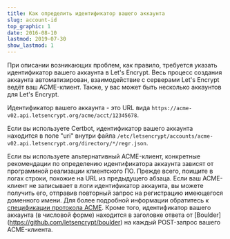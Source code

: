 ```yaml
---
title: Как определить идентификатор вашего аккаунта
slug: account-id
top_graphic: 1
date: 2016-08-10
lastmod: 2019-07-30
show_lastmod: 1
---
```



При описании возникающих проблем, как правило, требуется указать идентификатор вашего аккаунта в Let's Encrypt. Весь процесс создания аккаунта автоматизирован, взаимодействие с серверами Let's Encrypt ведёт ваш ACME-клиент. Также, у вас может быть несколько аккаунтов для Let's Encrypt.

Идентификатор вашего аккаунта - это URL вида `https://acme-v02.api.letsencrypt.org/acme/acct/12345678`.

Если вы используете Certbot, идентификатор вашего аккаунта находится в поле "uri" внутри файла `/etc/letsencrypt/accounts/acme-v02.api.letsencrypt.org/directory/*/regr.json`.

Если вы используете альтернативный ACME-клиент, конкретные рекомендации по определению идентификатора аккаунта зависят от программной реализации клиентского ПО. Прежде всего, поищите в логах строки, похожие на URL из предыдущего абзаца. Если ваш ACME-клиент не записывает в логи идентификатор аккаунта, вы можете получить его, отправив повторный запрос на регистрацию имеющегося доменного имени. Для более подробной информации обратитесь к [спецификации протокола ACME](https://tools.ietf.org/html/rfc8555#section-7.3). Кроме того, идентификатор вашего аккаунта (в числовой форме) находится в заголовке ответа от \[Boulder\](https://github.com/letsencrypt/boulder) на каждый POST-запрос вашего ACME-клиента.
